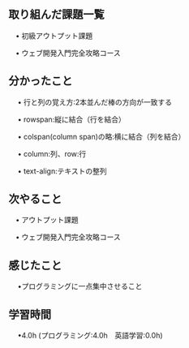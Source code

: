 ## 取り組んだ課題一覧

 　• 初級アウトプット課題

 　• ウェブ開発入門完全攻略コース

## 分かったこと

　 • 行と列の覚え方:2本並んだ棒の方向が一致する

　 • rowspan:縦に結合（行を結合）

　 • colspan(column span)の略:横に結合（列を結合）

　 • column:列、row:行

　 • text-align:テキストの整列
      
## 次やること　
           
 　• アウトプット課題

 　• ウェブ開発入門完全攻略コース

## 感じたこと

　 •プログラミングに一点集中させること

## 学習時間

　 •4.0h (プログラミング:4.0h　英語学習:0.0h)